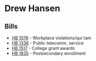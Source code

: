 # Drew Hansen
## Bills
* [HB 1076](bill/2021-22/hb/1076/) - Workplace violations/qui tam
* [HB 1336](bill/2021-22/hb/1336/) - Public telecomm. service
* [HB 1517](bill/2021-22/hb/1517/) - College grant awards
* [HB 1835](bill/2021-22/hb/1835/) - Postsecondary enrollment
